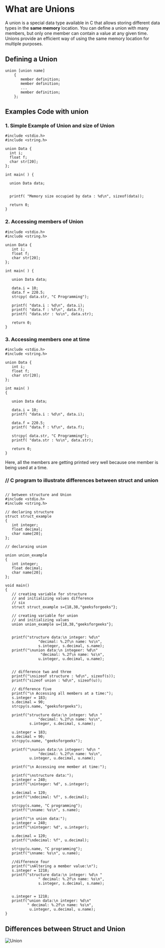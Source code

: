 # What are Unions
A union is a special data type available in C that allows storing different data types in the **same memory** location. You can define a 
union with many members, but only one member can contain a value at any given time. Unions provide an efficient way of using the 
same memory location for multiple purposes.
## Defining a Union
```
union [union name]
    {
       member definition;
       member definition;
       ...
       member definition;
    };
 ```
 
 ## Examples Code with union
 
 ### 1. Simple Example of Union and size of Union
 ```
#include <stdio.h>
#include <string.h>
 
union Data {
   int i;
   float f;
   char str[20];
};
 
int main( ) {

   union Data data;        
   

   printf( "Memory size occupied by data : %d\n", sizeof(data));

   return 0;
}
```


### 2. Accessing members of Union

```
#include <stdio.h>
#include <string.h>
 
union Data {
   int i;
   float f;
   char str[20];
};
 
int main( ) {

   union Data data;        

   data.i = 10;
   data.f = 220.5;
   strcpy( data.str, "C Programming");

   printf( "data.i : %d\n", data.i);
   printf( "data.f : %f\n", data.f);
   printf( "data.str : %s\n", data.str);

   return 0;
}
```

### 3. Accessing members one at time

```
#include <stdio.h>
#include <string.h>
 
union Data {
   int i;
   float f;
   char str[20];
};
 
int main( )
{

   union Data data;        

   data.i = 10;
   printf( "data.i : %d\n", data.i);
   
   data.f = 220.5;
   printf( "data.f : %f\n", data.f);
   
   strcpy( data.str, "C Programming");
   printf( "data.str : %s\n", data.str);

   return 0;
}

```
Here, all the members are getting printed very well because one member is being used at a time.

###  //  C program to illustrate differences  between struct and union

 ```

// between structure and Union
#include <stdio.h>
#include <string.h>
  
// declaring structure
struct struct_example
{
    int integer;
    float decimal;
    char name[20];
};
  
// declaraing union
  
union union_example
{
    int integer;
    float decimal;
    char name[20];
};
  
void main()
{
    // creating variable for structure 
    // and initializing values difference 
    // six
    struct struct_example s={18,38,"geeksforgeeks"};
  
    // creating variable for union 
    // and initializing values
    union union_example u={18,38,"geeksforgeeks"};
  
          
    printf("structure data:\n integer: %d\n"
                "decimal: %.2f\n name: %s\n",
                s.integer, s.decimal, s.name);
    printf("\nunion data:\n integeer: %d\n"
                 "decimal: %.2f\n name: %s\n", 
                u.integer, u.decimal, u.name);
  
  
    // difference two and three
    printf("\nsizeof structure : %d\n", sizeof(s));
    printf("sizeof union : %d\n", sizeof(u));
      
    // difference five
    printf("\n Accessing all members at a time:"); 
    s.integer = 183;
    s.decimal = 90;
    strcpy(s.name, "geeksforgeeks");
      
    printf("structure data:\n integer: %d\n "
                "decimal: %.2f\n name: %s\n",
            s.integer, s.decimal, s.name);
      
    u.integer = 183;
    u.decimal = 90;
    strcpy(u.name, "geeksforgeeks");
      
    printf("\nunion data:\n integeer: %d\n "
                "decimal: %.2f\n name: %s\n",
            u.integer, u.decimal, u.name);
      
    printf("\n Accessing one member at time:");
      
    printf("\nstructure data:");
    s.integer = 240;
    printf("\ninteger: %d", s.integer);
      
    s.decimal = 120;
    printf("\ndecimal: %f", s.decimal);
      
    strcpy(s.name, "C programming");
    printf("\nname: %s\n", s.name);
      
    printf("\n union data:");
    u.integer = 240;
    printf("\ninteger: %d", u.integer);
      
    u.decimal = 120;
    printf("\ndecimal: %f", u.decimal);
      
    strcpy(u.name, "C programming");
    printf("\nname: %s\n", u.name);
      
    //difference four
    printf("\nAltering a member value:\n");
    s.integer = 1218;
    printf("structure data:\n integer: %d\n "
                " decimal: %.2f\n name: %s\n",
                s.integer, s.decimal, s.name);
      
     
    u.integer = 1218;
    printf("union data:\n integer: %d\n"
           " decimal: %.2f\n name: %s\n",
            u.integer, u.decimal, u.name); 
}
 ```
 
## Differences between Struct and Union
![Union](unionStruct.jpg?raw=true "Optional Title")
